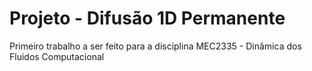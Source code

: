 # Projeto - Difusão 1D Permanente
Primeiro trabalho a ser feito para a disciplina MEC2335 - Dinâmica dos Fluidos Computacional
